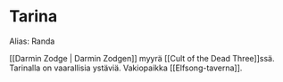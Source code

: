 # Tarina

Alias: Randa

[[Darmin Zodge | Darmin Zodgen]] myyrä [[Cult of the Dead Three]]ssä. Tarinalla on vaarallisia ystäviä. Vakiopaikka [[Elfsong-taverna]].